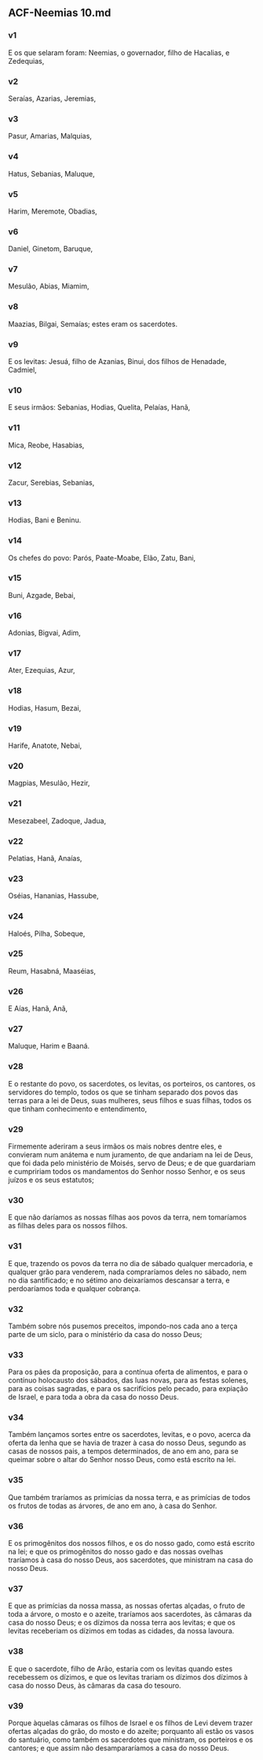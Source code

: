 ## ACF-Neemias 10.md
### v1
 E os que selaram foram: Neemias, o governador, filho de Hacalias, e Zedequias,
### v2
 Seraías, Azarias, Jeremias,
### v3
 Pasur, Amarias, Malquias,
### v4
 Hatus, Sebanias, Maluque,
### v5
 Harim, Meremote, Obadias,
### v6
 Daniel, Ginetom, Baruque,
### v7
 Mesulão, Abias, Miamim,
### v8
 Maazias, Bilgai, Semaías; estes eram os sacerdotes.
### v9
 E os levitas: Jesuá, filho de Azanias, Binui, dos filhos de Henadade, Cadmiel,
### v10
 E seus irmãos: Sebanias, Hodias, Quelita, Pelaías, Hanã,
### v11
 Mica, Reobe, Hasabias,
### v12
 Zacur, Serebias, Sebanias,
### v13
 Hodias, Bani e Beninu.
### v14
 Os chefes do povo: Parós, Paate-Moabe, Elão, Zatu, Bani,
### v15
 Buni, Azgade, Bebai,
### v16
 Adonias, Bigvai, Adim,
### v17
 Ater, Ezequias, Azur,
### v18
 Hodias, Hasum, Bezai,
### v19
 Harife, Anatote, Nebai,
### v20
 Magpias, Mesulão, Hezir,
### v21
 Mesezabeel, Zadoque, Jadua,
### v22
 Pelatias, Hanã, Anaías,
### v23
 Oséias, Hananias, Hassube,
### v24
 Haloés, Pilha, Sobeque,
### v25
 Reum, Hasabná, Maaséias,
### v26
 E Aías, Hanã, Anã,
### v27
 Maluque, Harim e Baaná.
### v28
 E o restante do povo, os sacerdotes, os levitas, os porteiros, os cantores, os servidores do templo, todos os que se tinham separado dos povos das terras para a lei de Deus, suas mulheres, seus filhos e suas filhas, todos os que tinham conhecimento e entendimento,
### v29
 Firmemente aderiram a seus irmãos os mais nobres dentre eles, e convieram num anátema e num juramento, de que andariam na lei de Deus, que foi dada pelo ministério de Moisés, servo de Deus; e de que guardariam e cumpririam todos os mandamentos do Senhor nosso Senhor, e os seus juízos e os seus estatutos;
### v30
 E que não daríamos as nossas filhas aos povos da terra, nem tomaríamos as filhas deles para os nossos filhos.
### v31
 E que, trazendo os povos da terra no dia de sábado qualquer mercadoria, e qualquer grão para venderem, nada compraríamos deles no sábado, nem no dia santificado; e no sétimo ano deixaríamos descansar a terra, e perdoaríamos toda e qualquer cobrança.
### v32
 Também sobre nós pusemos preceitos, impondo-nos cada ano a terça parte de um siclo, para o ministério da casa do nosso Deus;
### v33
 Para os pães da proposição, para a contínua oferta de alimentos, e para o contínuo holocausto dos sábados, das luas novas, para as festas solenes, para as coisas sagradas, e para os sacrifícios pelo pecado, para expiação de Israel, e para toda a obra da casa do nosso Deus.
### v34
 Também lançamos sortes entre os sacerdotes, levitas, e o povo, acerca da oferta da lenha que se havia de trazer à casa do nosso Deus, segundo as casas de nossos pais, a tempos determinados, de ano em ano, para se queimar sobre o altar do Senhor nosso Deus, como está escrito na lei.
### v35
 Que também traríamos as primícias da nossa terra, e as primícias de todos os frutos de todas as árvores, de ano em ano, à casa do Senhor.
### v36
 E os primogênitos dos nossos filhos, e os do nosso gado, como está escrito na lei; e que os primogênitos do nosso gado e das nossas ovelhas traríamos à casa do nosso Deus, aos sacerdotes, que ministram na casa do nosso Deus.
### v37
 E que as primícias da nossa massa, as nossas ofertas alçadas, o fruto de toda a árvore, o mosto e o azeite, traríamos aos sacerdotes, às câmaras da casa do nosso Deus; e os dízimos da nossa terra aos levitas; e que os levitas receberiam os dízimos em todas as cidades, da nossa lavoura.
### v38
 E que o sacerdote, filho de Arão, estaria com os levitas quando estes recebessem os dízimos, e que os levitas trariam os dízimos dos dízimos à casa do nosso Deus, às câmaras da casa do tesouro.
### v39
 Porque àquelas câmaras os filhos de Israel e os filhos de Levi devem trazer ofertas alçadas do grão, do mosto e do azeite; porquanto ali estão os vasos do santuário, como também os sacerdotes que ministram, os porteiros e os cantores; e que assim não desampararíamos a casa do nosso Deus.
